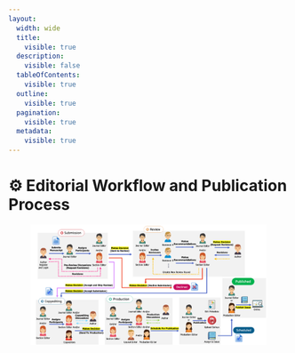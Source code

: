```yaml
---
layout:
  width: wide
  title:
    visible: true
  description:
    visible: false
  tableOfContents:
    visible: true
  outline:
    visible: true
  pagination:
    visible: true
  metadata:
    visible: true
---
```


# ⚙️ Editorial Workflow and Publication Process

<div data-full-width="false"><figure><img src=".gitbook/assets/workflow-thaijo.png" alt=""><figcaption></figcaption></figure></div>
